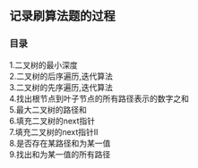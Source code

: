 ## 记录刷算法题的过程
### 目录
1.二叉树的最小深度  
2.二叉树的后序遍历,迭代算法  
3.二叉树的先序遍历,迭代算法  
4.找出根节点到叶子节点的所有路径表示的数字之和  
5.最大二叉树的路径和  
6.填充二叉树的next指针  
7.填充二叉树的next指针II  
8.是否存在某路径和为某一值  
9.找出和为某一值的所有路径  


